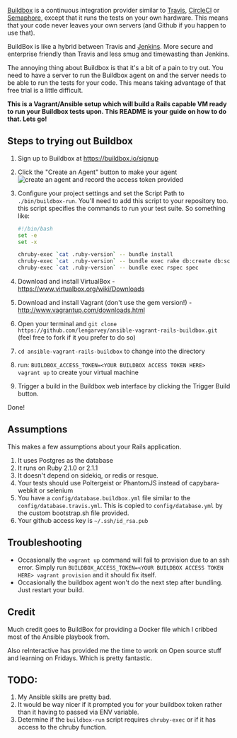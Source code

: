 [Buildbox](http://buildbox.io) is a continuous integration provider similar to [Travis](https://travis-ci.com/), [CircleCI](https://circleci.com/) or
[Semaphore](https://semaphoreapp.com/), except that it runs the tests on your own hardware. This means that
your code never leaves your own servers (and Github if you happen to use that).

BuildBox is like a hybrid between Travis and [Jenkins](http://jenkins-ci.org/).
More secure and enterprise friendly than Travis and less smug and timewasting than Jenkins.

The annoying thing about Buildbox is that it's a bit of a pain to try out. You
need to have a server to run the Buildbox agent on and the server needs to be
able to run the tests for your code. This means taking advantage of that free
trial is a little difficult.

**This is a Vagrant/Ansible setup which will build a Rails capable VM ready to run
your Buildbox tests upon. This README is your guide on how to do that. Lets
go!**

## Steps to trying out Buildbox

1. Sign up to Buildbox at https://buildbox.io/signup
2. Click the "Create an Agent" button to make your agent
   ![create an agent](https://www.dropbox.com/s/w227khcx7yity7q/Screenshot%202014-03-21%2014.53.08.png)
   and record the access token provided
3. Configure your project settings and set the Script Path to `./bin/buildbox-run`. You'll need to add this script to your repository too.
   this script specifies the commands to run your test suite. So something like:

   ```sh
   #!/bin/bash
   set -e
   set -x

   chruby-exec `cat .ruby-version` -- bundle install
   chruby-exec `cat .ruby-version` -- bundle exec rake db:create db:schema:load
   chruby-exec `cat .ruby-version` -- bundle exec rspec spec
   ```

4. Download and install VirtualBox - https://www.virtualbox.org/wiki/Downloads
5. Download and install Vagrant (don't use the gem version!) - http://www.vagrantup.com/downloads.html
6. Open your terminal and `git clone https://github.com/lengarvey/ansible-vagrant-rails-buildbox.git` (feel free to
fork if it you prefer to do so)
7. `cd ansible-vagrant-rails-buildbox` to change into the directory
8. run: `BUILDBOX_ACCESS_TOKEN=<YOUR BUILDBOX ACCESS TOKEN HERE> vagrant up` to create your virtual machine
9. Trigger a build in the Buildbox web interface by clicking the Trigger Build
button.

Done!

## Assumptions

This makes a few assumptions about your Rails application.

1. It uses Postgres as the database
2. It runs on Ruby 2.1.0 or 2.1.1
3. It doesn't depend on sidekiq, or redis or resque.
4. Your tests should use Poltergeist or PhantomJS instead of capybara-webkit or
selenium
5. You have a `config/database.buildbox.yml` file similar to the
`config/database.travis.yml`. This is copied to `config/database.yml` by the
custom bootstrap.sh file provided.
6. Your github access key is `~/.ssh/id_rsa.pub`

## Troubleshooting

* Occasionally the `vagrant up` command will fail to provision due to an ssh error. Simply run `BUILDBOX_ACCESS_TOKEN=<YOUR BUILDBOX ACCESS TOKEN HERE> vagrant provision` and it should fix itself.
* Occasionally the buildbox agent won't do the next step after bundling. Just restart your build.

## Credit

Much credit goes to BuildBox for providing a Docker file which I cribbed most of the Ansible playbook from.

Also reInteractive has provided me the time to work on Open source stuff and learning on Fridays. Which is pretty fantastic.

## TODO:

1. My Ansible skills are pretty bad.
2. It would be way nicer if it prompted you for your buildbox token rather than it having to passed via ENV variable.
3. Determine if the `buildbox-run` script requires `chruby-exec` or if it has access to the chruby function.
